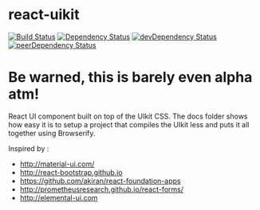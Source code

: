 react-uikit
===========

[![Build Status](https://travis-ci.org/stipsan/react-uikit.svg)](https://travis-ci.org/stipsan/react-uikit)
[![Dependency Status](https://david-dm.org/stipsan/react-uikit.svg)](https://david-dm.org/stipsan/react-uikit)
[![devDependency Status](https://david-dm.org/stipsan/react-uikit/dev-status.svg)](https://david-dm.org/stipsan/react-uikit#info=devDependencies)
[![peerDependency Status](https://david-dm.org/stipsan/react-uikit/peer-status.svg)](https://david-dm.org/stipsan/react-uikit#info=peerDependencies)

# Be warned, this is barely even alpha atm!

React UI component built on top of the UIkit CSS.
The docs folder shows how easy it is to setup a project that compiles the UIkit less and puts it all together using Browserify.

Inspired by :
* http://material-ui.com/
* http://react-bootstrap.github.io
* https://github.com/akiran/react-foundation-apps
* http://prometheusresearch.github.io/react-forms/
* http://elemental-ui.com

